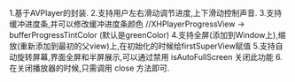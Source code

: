 1.基于AVPlayer的封装.
2.支持用户左右滑动调节进度,上下滑动控制声音.
3.支持缓冲进度条,并可以修改缓冲进度条颜色 //XHPlayerProgressView -> bufferProgressTintColor (默认是greenColor)
4.支持全屏(添加到Window上),缩放(重新添加到最初的父view)上,在初始化的时候给firstSuperView赋值
5.支持自动旋转屏幕,界面全屏和半屏展示,可以通过禁用 isAutoFullScreen 关闭此功能
6.在关闭播放器的时候,只需调用 close 方法即可.